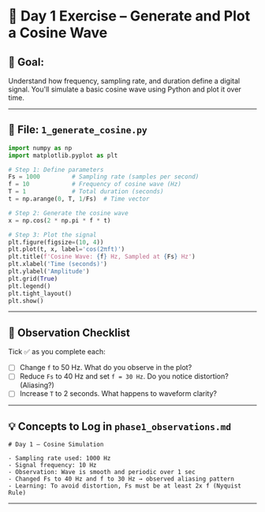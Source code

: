 # 🎯 **Day 1 Exercise – Generate and Plot a Cosine Wave**

## 🧠 Goal:

Understand how frequency, sampling rate, and duration define a digital signal. You'll simulate a basic cosine wave using Python and plot it over time.

---

## 📂 File: `1_generate_cosine.py`

```python
import numpy as np
import matplotlib.pyplot as plt

# Step 1: Define parameters
Fs = 1000         # Sampling rate (samples per second)
f = 10            # Frequency of cosine wave (Hz)
T = 1             # Total duration (seconds)
t = np.arange(0, T, 1/Fs)  # Time vector

# Step 2: Generate the cosine wave
x = np.cos(2 * np.pi * f * t)

# Step 3: Plot the signal
plt.figure(figsize=(10, 4))
plt.plot(t, x, label='cos(2πft)')
plt.title(f'Cosine Wave: {f} Hz, Sampled at {Fs} Hz')
plt.xlabel('Time (seconds)')
plt.ylabel('Amplitude')
plt.grid(True)
plt.legend()
plt.tight_layout()
plt.show()
```

---

## 📝 Observation Checklist

Tick ✅ as you complete each:

* [ ] Change `f` to 50 Hz. What do you observe in the plot?
* [ ] Reduce `Fs` to 40 Hz and set `f = 30 Hz`. Do you notice distortion? (Aliasing?)
* [ ] Increase `T` to 2 seconds. What happens to waveform clarity?

---

## 💡 Concepts to Log in `phase1_observations.md`

```
# Day 1 – Cosine Simulation

- Sampling rate used: 1000 Hz
- Signal frequency: 10 Hz
- Observation: Wave is smooth and periodic over 1 sec
- Changed Fs to 40 Hz and f to 30 Hz → observed aliasing pattern
- Learning: To avoid distortion, Fs must be at least 2x f (Nyquist Rule)
```

---

